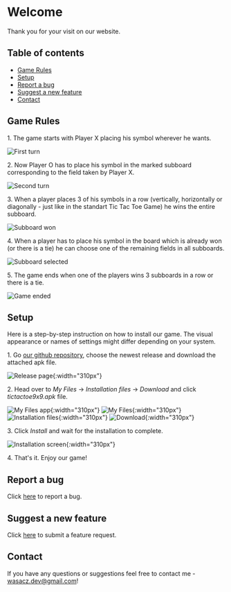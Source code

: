# Welcome
Thank you for your visit on our website.

## Table of contents
* [Game Rules](#game-rules)
* [Setup](#setup)
* [Report a bug](#report-a-bug)
* [Suggest a new feature](#suggest-a-new-feature)
* [Contact](#contact)

## Game Rules
1\. The game starts with Player X placing his symbol wherever he wants.

![First turn](./screenshots/ss_1st_turn.jpg)

2\. Now Player O has to place his symbol in the marked subboard corresponding to the field taken by Player X.

![Second turn](./screenshots/ss_2nd_turn.jpg)

3\. When a player places 3 of his symbols in a row (vertically, horizontally or diagonally - just like in the standart Tic Tac Toe Game) he wins the entire subboard.

![Subboard won](./screenshots/ss_subboard_won.png)

4\. When a player has to place his symbol in the board which is already won (or there is a tie) he can choose one of the remaining fields in all subboards.

![Subboard selected](./screenshots/ss_subboard_selected.jpg)

5\. The game ends when one of the players wins 3 subboards in a row or there is a tie.

![Game ended](./screenshots/ss_win.jpg)

## Setup
Here is a step-by-step instruction on how to install our game. The visual appearance or names of settings might differ depending on your system.

1\. Go [our github repository](https://github.com/Pikne-Programy/9x9-mobile/releases), choose the newest release and download the attached apk file.

![Release page](./screenshots/ss_github.jpg){:width="310px"}

2\. Head over to *My Files* -> *Installation files* -> *Download* and click *tictactoe9x9.apk* file.

![My Files app](./screenshots/ss_myfiles_app.jpg){:width="310px"}
![My Files](./screenshots/ss_myfiles.jpg){:width="310px"}
![Installation files](./screenshots/ss_myfiles_installationfiles.jpg){:width="310px"}
![Download](./screenshots/ss_myfiles_download.jpg){:width="310px"}

3\. Click *Install* and wait for the installation to complete.

![Installation screen](./screenshots/ss_installation.jpg){:width="310px"}

4\. That's it. Enjoy our game!

## Report a bug
Click [here](https://github.com/Pikne-Programy/9x9-mobile/issues/new?assignees=miloszwasacz&labels=bug&template=bug_report.md&title=%5BBUG%5D) to report a bug.

## Suggest a new feature
Click [here](https://github.com/Pikne-Programy/9x9-mobile/issues/new?assignees=miloszwasacz&labels=enhancement&template=feature_request.md&title=%5BREQUEST%5D) to submit a feature request.

## Contact
If you have any questions or suggestions feel free to contact me - <wasacz.dev@gmail.com>!
